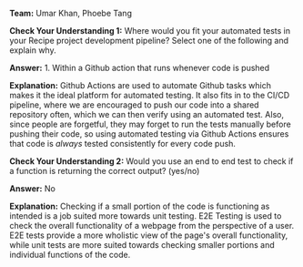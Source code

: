 **Team:** Umar Khan, Phoebe Tang

**Check Your Understanding 1:** Where would you fit your automated tests in your Recipe project development pipeline? Select one of the following and explain why.

**Answer:** 1. Within a Github action that runs whenever code is pushed

**Explanation:** Github Actions are used to automate Github tasks which makes it the ideal platform for automated testing. It also fits in to the CI/CD pipeline, where we are encouraged to push our code into a shared repository often, which we can then verify using an automated test. Also, since people are forgetful, they may forget to run the tests manually before pushing their code, so using automated testing via Github Actions ensures that code is _always_ tested consistently for every code push. 

**Check Your Understanding 2:** Would you use an end to end test to check if a function is returning the correct output? (yes/no)

**Answer:** No

**Explanation:** Checking if a small portion of the code is functioning as intended is a job suited more towards unit testing. E2E Testing is used to check the overall functionality of a webpage from the perspective of a user. E2E tests provide a more wholistic view of the page's overall functionality, while unit tests are more suited towards checking smaller portions and individual functions of the code.











